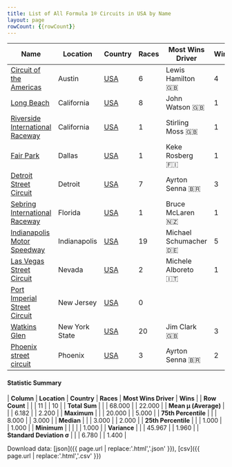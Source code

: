 ```yaml
---
title: List of All Formula 1® Circuits in USA by Name
layout: page
rowCount: {{rowCount}}
---
```


| Name | Location | Country | Races | Most Wins Driver | Wins |
|--|--|--|--|--|--|
| [Circuit of the Americas](/f1/circuits/americas) | Austin | [USA](/f1/countries/usa) | 6 | Lewis Hamilton 🇬🇧 | 4 |
| [Long Beach](/f1/circuits/long_beach) | California | [USA](/f1/countries/usa) | 8 | John Watson 🇬🇧 | 1 |
| [Riverside International Raceway](/f1/circuits/riverside) | California | [USA](/f1/countries/usa) | 1 | Stirling Moss 🇬🇧 | 1 |
| [Fair Park](/f1/circuits/dallas) | Dallas | [USA](/f1/countries/usa) | 1 | Keke Rosberg 🇫🇮 | 1 |
| [Detroit Street Circuit](/f1/circuits/detroit) | Detroit | [USA](/f1/countries/usa) | 7 | Ayrton Senna 🇧🇷 | 3 |
| [Sebring International Raceway](/f1/circuits/sebring) | Florida | [USA](/f1/countries/usa) | 1 | Bruce McLaren 🇳🇿 | 1 |
| [Indianapolis Motor Speedway](/f1/circuits/indianapolis) | Indianapolis | [USA](/f1/countries/usa) | 19 | Michael Schumacher 🇩🇪 | 5 |
| [Las Vegas Street Circuit](/f1/circuits/las_vegas) | Nevada | [USA](/f1/countries/usa) | 2 | Michele Alboreto 🇮🇹 | 1 |
| [Port Imperial Street Circuit](/f1/circuits/port_imperial) | New Jersey | [USA](/f1/countries/usa) | 0 |   |   |
| [Watkins Glen](/f1/circuits/watkins_glen) | New York State | [USA](/f1/countries/usa) | 20 | Jim Clark 🇬🇧 | 3 |
| [Phoenix street circuit](/f1/circuits/phoenix) | Phoenix | [USA](/f1/countries/usa) | 3 | Ayrton Senna 🇧🇷 | 2 |

#### Statistic Summary

| **Column** | **Location** | **Country** | **Races** | **Most Wins Driver** | **Wins** |
| **Row Count** |  |  | 11 |  | 10 |
| **Total Sum** |  |  | 68.000 |  | 22.000 |
| **Mean μ (Average)** |  |  | 6.182 |  | 2.200 |
| **Maximum** |  |  | 20.000 |  | 5.000 |
| **75th Percentile** |  |  | 8.000 |  | 3.000 |
| **Median** |  |  | 3.000 |  | 2.000 |
| **25th Percentile** |  |  | 1.000 |  | 1.000 |
| **Minimum** |  |  |  |  | 1.000 |
| **Variance** |  |  | 45.967 |  | 1.960 |
| **Standard Deviation σ** |  |  | 6.780 |  | 1.400 |

Download data: [json]({{ page.url | replace:'.html','.json' }}), [csv]({{ page.url | replace:'.html','.csv' }})
